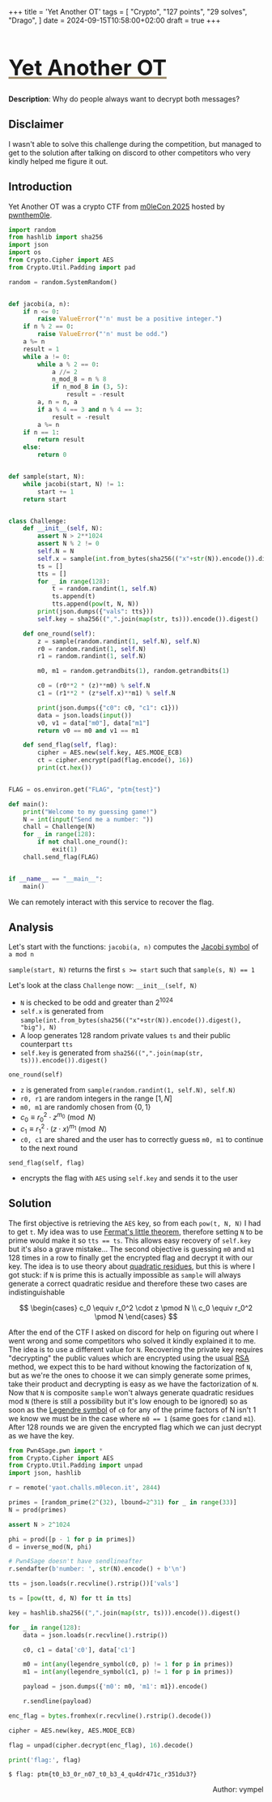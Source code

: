 +++
title = 'Yet Another OT'
tags = [
  "Crypto",
  "127 points",
  "29 solves",
  "Drago",
]
date = 2024-09-15T10:58:00+02:00
draft = true
+++

<h1 style='text-decoration: underline;text-decoration-color: #9e8c6c;font-size: 3em;'>Yet Another OT</h1>

**Description**: Why do people always want to decrypt both messages?

## Disclaimer

I wasn't able to solve this challenge during the competition, but managed to get to the solution after talking on discord to other competitors who very kindly helped me figure it out.

## Introduction

Yet Another OT was a crypto CTF from [m0leCon 2025](https://ctftime.org/event/2440) hosted by [pwnthem0le](https://pwnthem0le.polito.it/).

```python
import random
from hashlib import sha256
import json
import os
from Crypto.Cipher import AES
from Crypto.Util.Padding import pad

random = random.SystemRandom()


def jacobi(a, n):
    if n <= 0:
        raise ValueError("'n' must be a positive integer.")
    if n % 2 == 0:
        raise ValueError("'n' must be odd.")
    a %= n
    result = 1
    while a != 0:
        while a % 2 == 0:
            a //= 2
            n_mod_8 = n % 8
            if n_mod_8 in (3, 5):
                result = -result
        a, n = n, a
        if a % 4 == 3 and n % 4 == 3:
            result = -result
        a %= n
    if n == 1:
        return result
    else:
        return 0


def sample(start, N):
    while jacobi(start, N) != 1:
        start += 1
    return start


class Challenge:
    def __init__(self, N):
        assert N > 2**1024
        assert N % 2 != 0
        self.N = N
        self.x = sample(int.from_bytes(sha256(("x"+str(N)).encode()).digest(), "big"), N)
        ts = []
        tts = []
        for _ in range(128):
            t = random.randint(1, self.N)
            ts.append(t)
            tts.append(pow(t, N, N))
        print(json.dumps({"vals": tts}))
        self.key = sha256((",".join(map(str, ts))).encode()).digest()

    def one_round(self):
        z = sample(random.randint(1, self.N), self.N)
        r0 = random.randint(1, self.N)
        r1 = random.randint(1, self.N)

        m0, m1 = random.getrandbits(1), random.getrandbits(1)

        c0 = (r0**2 * (z)**m0) % self.N
        c1 = (r1**2 * (z*self.x)**m1) % self.N

        print(json.dumps({"c0": c0, "c1": c1}))
        data = json.loads(input())
        v0, v1 = data["m0"], data["m1"]
        return v0 == m0 and v1 == m1

    def send_flag(self, flag):
        cipher = AES.new(self.key, AES.MODE_ECB)
        ct = cipher.encrypt(pad(flag.encode(), 16))
        print(ct.hex())


FLAG = os.environ.get("FLAG", "ptm{test}")

def main():
    print("Welcome to my guessing game!")
    N = int(input("Send me a number: "))
    chall = Challenge(N)
    for _ in range(128):
        if not chall.one_round():
            exit(1)
    chall.send_flag(FLAG)


if __name__ == "__main__":
    main()

```

We can remotely interact with this service to recover the flag.

## Analysis

Let's start with the functions:
`jacobi(a, n)`
computes the [Jacobi symbol](https://en.wikipedia.org/wiki/Jacobi_symbol) of `a mod n`

`sample(start, N)`
returns the first `s >= start` such that `sample(s, N) == 1`

Let's look at the class `Challenge` now:
`__init__(self, N)`

- `N` is checked to be odd and greater than $2^{1024}$
- `self.x` is generated from `sample(int.from_bytes(sha256(("x"+str(N)).encode()).digest(), "big"), N)`
- A loop generates 128 random private values `ts` and their public counterpart `tts`
- `self.key` is generated from `sha256((",".join(map(str, ts))).encode()).digest()`

`one_round(self)`

- `z` is generated from `sample(random.randint(1, self.N), self.N)`
- `r0, r1` are random integers in the range $[1, N]$
- `m0, m1` are randomly chosen from $\{0, 1\}$
- $c_0 \equiv r_0^2 \cdot z^{m_0} \pmod N$
- $c_1 \equiv r_1^2 \cdot (z \cdot x)^{m_1} \pmod N$
- `c0, c1` are shared and the user has to correctly guess `m0, m1` to continue to the next round

`send_flag(self, flag)`

- encrypts the flag with `AES` using `self.key` and sends it to the user

## Solution

The first objective is retrieving the `AES` key, so from each `pow(t, N, N)` I had to get `t`.
My idea was to use [Fermat's little theorem](https://en.wikipedia.org/wiki/Fermat%27s_little_theorem), therefore setting `N` to be prime would make it so `tts == ts`. This allows easy recovery of `self.key` but it's also a grave mistake...
The second objective is guessing `m0` and `m1` 128 times in a row to finally get the encrypted flag and decrypt it with our key. The idea is to use theory about [quadratic residues](https://en.wikipedia.org/wiki/Quadratic_residue), but this is where I got stuck: if `N` is prime this is actually impossible as `sample` will always generate a correct quadratic residue and therefore these two cases are indistinguishable

$$
\begin{cases}
	c_0 \equiv r_0^2 \cdot z \pmod N \\
	c_0 \equiv r_0^2 \pmod N
\end{cases}
$$

After the end of the CTF I asked on discord for help on figuring out where I went wrong and some competitors who solved it kindly explained it to me.
The idea is to use a different value for `N`.
Recovering the private key requires "decrypting" the public values which are encrypted using the usual [RSA](<https://en.wikipedia.org/wiki/RSA_(cryptosystem)>) method, we expect this to be hard without knowing the factorization of `N`, but as we're the ones to choose it we can simply generate some primes, take their product and decrypting is easy as we have the factorization of `N`.
Now that `N` is composite `sample` won't always generate quadratic residues mod `N` (there is still a possibility but it's low enough to be ignored) so as soon as the [Legendre symbol](https://en.wikipedia.org/wiki/Legendre_symbol) of `c0` for any of the prime factors of N isn't 1 we know we must be in the case where `m0 == 1` (same goes for `c1`and `m1`).
After 128 rounds we are given the encrypted flag which we can just decrypt as we have the key.

```python
from Pwn4Sage.pwn import *
from Crypto.Cipher import AES
from Crypto.Util.Padding import unpad
import json, hashlib

r = remote('yaot.challs.m0lecon.it', 2844)

primes = [random_prime(2^(32), lbound=2^31) for _ in range(33)]
N = prod(primes)

assert N > 2^1024

phi = prod([p - 1 for p in primes])
d = inverse_mod(N, phi)

# Pwn4Sage doesn't have sendlineafter
r.sendafter(b'number: ', str(N).encode() + b'\n')

tts = json.loads(r.recvline().rstrip())['vals']

ts = [pow(tt, d, N) for tt in tts]

key = hashlib.sha256((",".join(map(str, ts))).encode()).digest()

for _ in range(128):
    data = json.loads(r.recvline().rstrip())

    c0, c1 = data['c0'], data['c1']

    m0 = int(any(legendre_symbol(c0, p) != 1 for p in primes))
    m1 = int(any(legendre_symbol(c1, p) != 1 for p in primes))

    payload = json.dumps({'m0': m0, 'm1': m1}).encode()

    r.sendline(payload)

enc_flag = bytes.fromhex(r.recvline().rstrip().decode())

cipher = AES.new(key, AES.MODE_ECB)

flag = unpad(cipher.decrypt(enc_flag), 16).decode()

print('flag:', flag)
```

```
$ flag: ptm{t0_b3_0r_n07_t0_b3_4_qu4dr471c_r351du3?}
```

<p align="right">Author: vympel</p>

